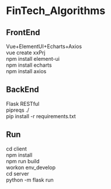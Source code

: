 # FinTech_Algorithms  
  
## FrontEnd  
Vue+ElementUI+Echarts+Axios    
vue create xxPrj  
npm install element-ui  
npm install echarts  
npm install axios  
  
## BackEnd
Flask RESTful    
pipreqs ./  
pip install -r requirements.txt  
  
## Run
cd client  
npm install  
npm run build  
workon env_develop  
cd server  
python -m flask run  
  